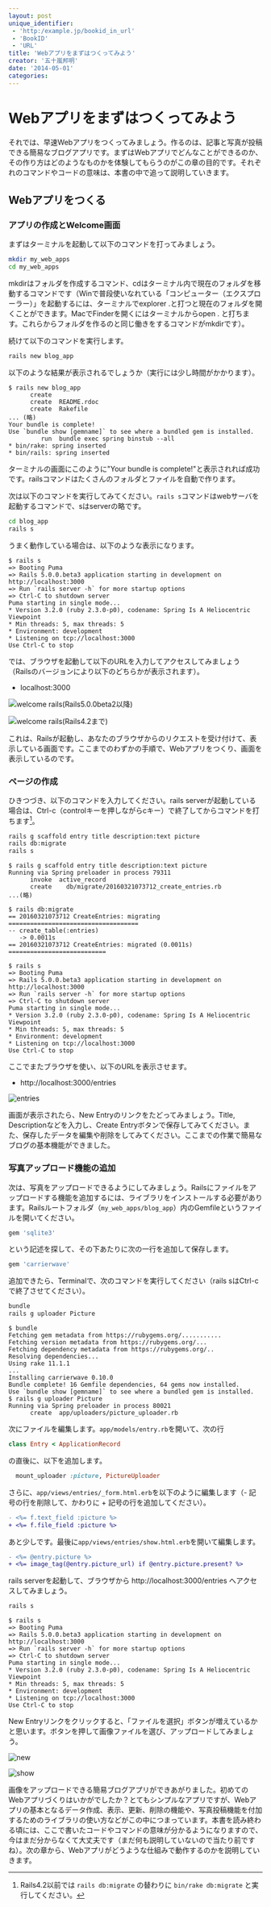 ```yaml
---
layout: post
unique_identifier:
 - 'http:/example.jp/bookid_in_url'
 - 'BookID'
 - 'URL'
title: 'Webアプリをまずはつくってみよう'
creator: '五十嵐邦明'
date: '2014-05-01'
categories:
---
```


# Webアプリをまずはつくってみよう

それでは、早速Webアプリをつくってみましょう。作るのは、記事と写真が投稿できる簡易なブログアプリです。まずはWebアプリでどんなことができるのか、その作り方はどのようなものかを体験してもらうのがこの章の目的です。それぞれのコマンドやコードの意味は、本書の中で追って説明していきます。

## Webアプリをつくる

### アプリの作成とWelcome画面

まずはターミナルを起動して以下のコマンドを打ってみましょう。

```bash
mkdir my_web_apps
cd my_web_apps
```

mkdirはフォルダを作成するコマンド、cdはターミナル内で現在のフォルダを移動するコマンドです（Winで普段使いなれている「コンピューター（エクスプローラー）」を起動するには、ターミナルでexplorer .と打つと現在のフォルダを開くことができます。MacでFinderを開くにはターミナルからopen . と打ちます。これらからフォルダを作るのと同じ働きをするコマンドがmkdirです）。

続けて以下のコマンドを実行します。

```bash
rails new blog_app
```

以下のような結果が表示されるでしょうか（実行には少し時間がかかります）。

```console
$ rails new blog_app
      create
      create  README.rdoc
      create  Rakefile
... (略)
Your bundle is complete!
Use `bundle show [gemname]` to see where a bundled gem is installed.
         run  bundle exec spring binstub --all
* bin/rake: spring inserted
* bin/rails: spring inserted
```

ターミナルの画面にこのように"Your bundle is complete!"と表示されれば成功です。railsコマンドはたくさんのフォルダとファイルを自動で作ります。

次は以下のコマンドを実行してみてください。`rails s`コマンドはwebサーバを起動するコマンドで、sはserverの略です。

```bash
cd blog_app
rails s
```

うまく動作している場合は、以下のような表示になります。

```console
$ rails s
=> Booting Puma
=> Rails 5.0.0.beta3 application starting in development on http://localhost:3000
=> Run `rails server -h` for more startup options
=> Ctrl-C to shutdown server
Puma starting in single mode...
* Version 3.2.0 (ruby 2.3.0-p0), codename: Spring Is A Heliocentric Viewpoint
* Min threads: 5, max threads: 5
* Environment: development
* Listening on tcp://localhost:3000
Use Ctrl-C to stop
```

では、ブラウザを起動して以下のURLを入力してアクセスしてみましょう（Railsのバージョンにより以下のどちらかが表示されます）。

* localhost:3000

![welcome rails(Rails5.0.0beta2以降)](assets/my-first-web-app/welcome_rails.png)

![welcome rails(Rails4.2まで)](assets/my-first-web-app/welcome_rails_42.png)

これは、Railsが起動し、あなたのブラウザからのリクエストを受け付けて、表示している画面です。ここまでのわずかの手順で、Webアプリをつくり、画面を表示しているのです。

### ページの作成

ひきつづき、以下のコマンドを入力してください。rails serverが起動している場合は、Ctrl-c（controlキーを押しながらcキー）で終了してからコマンドを打ちます[^1]。

[^1]: Rails4.2以前では `rails db:migrate` の替わりに `bin/rake db:migrate` と実行してください。

```bash
rails g scaffold entry title description:text picture
rails db:migrate
rails s
```

```console
$ rails g scaffold entry title description:text picture
Running via Spring preloader in process 79311
      invoke  active_record
      create    db/migrate/20160321073712_create_entries.rb
...(略)

$ rails db:migrate
== 20160321073712 CreateEntries: migrating ====================================
-- create_table(:entries)
   -> 0.0011s
== 20160321073712 CreateEntries: migrated (0.0011s) ===========================

$ rails s
=> Booting Puma
=> Rails 5.0.0.beta3 application starting in development on http://localhost:3000
=> Run `rails server -h` for more startup options
=> Ctrl-C to shutdown server
Puma starting in single mode...
* Version 3.2.0 (ruby 2.3.0-p0), codename: Spring Is A Heliocentric Viewpoint
* Min threads: 5, max threads: 5
* Environment: development
* Listening on tcp://localhost:3000
Use Ctrl-C to stop
```

ここでまたブラウザを使い、以下のURLを表示させます。

* http://localhost:3000/entries

![entries](assets/my-first-web-app/scaffold_index.png)


画面が表示されたら、New Entryのリンクをたどってみましょう。Title, Descriptionなどを入力し、Create Entryボタンで保存してみてください。また、保存したデータを編集や削除をしてみてください。ここまでの作業で簡易なブログの基本機能ができました。

### 写真アップロード機能の追加

次は、写真をアップロードできるようにしてみましょう。Railsにファイルをアップロードする機能を追加するには、ライブラリをインストールする必要があります。Railsルートフォルダ（```my_web_apps/blog_app```）内のGemfileというファイルを開いてください。

```ruby
gem 'sqlite3'
```

という記述を探して、その下あたりに次の一行を追加して保存します。

```ruby
gem 'carrierwave'
```

追加できたら、Terminalで、次のコマンドを実行してください（rails sはCtrl-cで終了させてください）。

```bash
bundle
rails g uploader Picture
```

```console
$ bundle
Fetching gem metadata from https://rubygems.org/...........
Fetching version metadata from https://rubygems.org/...
Fetching dependency metadata from https://rubygems.org/..
Resolving dependencies...
Using rake 11.1.1
...
Installing carrierwave 0.10.0
Bundle complete! 16 Gemfile dependencies, 64 gems now installed.
Use `bundle show [gemname]` to see where a bundled gem is installed.
$ rails g uploader Picture
Running via Spring preloader in process 80021
      create  app/uploaders/picture_uploader.rb
```

次にファイルを編集します。`app/models/entry.rb`を開いて、次の行

```ruby
class Entry < ApplicationRecord
```

の直後に、以下を追加します。

```ruby
  mount_uploader :picture, PictureUploader
```

さらに、`app/views/entries/_form.html.erb`を以下のように編集します（- 記号の行を削除して、かわりに + 記号の行を追加してください）。

```diff
- <%= f.text_field :picture %>
+ <%= f.file_field :picture %>
```

あと少しです。最後に`app/views/entries/show.html.erb`を開いて編集します。

```diff
- <%= @entry.picture %>
+ <%= image_tag(@entry.picture_url) if @entry.picture.present? %>
```

rails serverを起動して、ブラウザから http://localhost:3000/entries へアクセスしてみましょう。

```bash
rails s
```

```console
$ rails s
=> Booting Puma
=> Rails 5.0.0.beta3 application starting in development on http://localhost:3000
=> Run `rails server -h` for more startup options
=> Ctrl-C to shutdown server
Puma starting in single mode...
* Version 3.2.0 (ruby 2.3.0-p0), codename: Spring Is A Heliocentric Viewpoint
* Min threads: 5, max threads: 5
* Environment: development
* Listening on tcp://localhost:3000
Use Ctrl-C to stop
```

New Entryリンクをクリックすると、「ファイルを選択」ボタンが増えているかと思います。ボタンを押して画像ファイルを選び、アップロードしてみましょう。

![new](assets/my-first-web-app/entries_new.png)

![show](assets/my-first-web-app/entries_show.png)

画像をアップロードできる簡易ブログアプリができあがりました。初めてのWebアプリづくりはいかがでしたか？とてもシンプルなアプリですが、Webアプリの基本となるデータ作成、表示、更新、削除の機能や、写真投稿機能を付加するためのライブラリの使い方などがこの中につまっています。本書を読み終わる頃には、ここで書いたコードやコマンドの意味が分かるようになりますので、今はまだ分からなくて大丈夫です（まだ何も説明していないので当たり前ですね）。次の章から、Webアプリがどうような仕組みで動作するのかを説明していきます。
